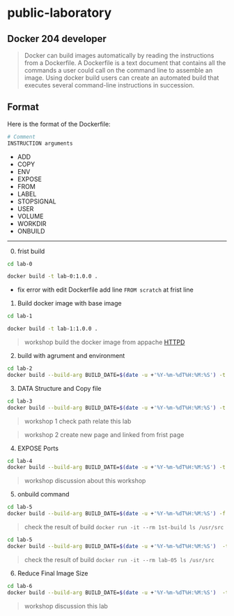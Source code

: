 # public-laboratory
## Docker 204 developer

>Docker can build images automatically by reading the instructions from a Dockerfile. A Dockerfile is a text document that contains all the commands a user could call on the command line to assemble an image. Using docker build users can create an automated build that executes several command-line instructions in succession.

## Format
Here is the format of the Dockerfile:

```Dockerfile
# Comment
INSTRUCTION arguments
```

- ADD
- COPY
- ENV
- EXPOSE
- FROM
- LABEL
- STOPSIGNAL
- USER
- VOLUME
- WORKDIR
- ONBUILD

---
0. frist build

```bash
cd lab-0

docker build -t lab-0:1.0.0 . 

```
- fix error with edit Dockerfile add line `FROM scratch` at frist line

1. Build docker image with base image

```bash
cd lab-1

docker build -t lab-1:1.0.0 . 

```

> workshop build the docker image from appache [HTTPD](https://hub.docker.com/_/httpd)


2. build with agrument and environment

```bash
cd lab-2
docker build --build-arg BUILD_DATE=$(date -u +'%Y-%m-%dT%H:%M:%S') -t lab-2:1.0.0 . 

```

3. DATA Structure and Copy file

```bash
cd lab-3
docker build --build-arg BUILD_DATE=$(date -u +'%Y-%m-%dT%H:%M:%S') -t lab-3:1.0.0 . 

```

>workshop 1 check path relate this lab 

>workshop 2 create new page and linked from frist page 

4. EXPOSE Ports

```bash
cd lab-4
docker build --build-arg BUILD_DATE=$(date -u +'%Y-%m-%dT%H:%M:%S') -t lab-4:1.0.0 . 
```

>workshop discussion about this workshop

5. onbuild command

```bash
cd lab-5
docker build --build-arg BUILD_DATE=$(date -u +'%Y-%m-%dT%H:%M:%S') -f Dockerfile-1st .  -t 1st-build 
```

>check the result of build  `docker run -it --rm 1st-build ls /usr/src`


```bash
cd lab-5
docker build --build-arg BUILD_DATE=$(date -u +'%Y-%m-%dT%H:%M:%S')  -t lab-05 .
```

>check the result of build  `docker run -it --rm lab-05 ls /usr/src`

6. Reduce Final Image Size

```bash
cd lab-6
docker build --build-arg BUILD_DATE=$(date -u +'%Y-%m-%dT%H:%M:%S')  -t lab-06 .
```

>workshop discussion this lab


